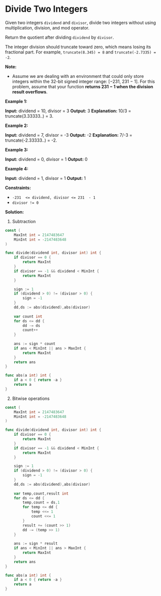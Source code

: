 # Divide Two Integers

Given two integers  `dividend`  and  `divisor`, divide two integers without using multiplication, division, and mod operator.

Return the quotient after dividing  `dividend`  by  `divisor`.

The integer division should truncate toward zero, which means losing its fractional part. For example,  `truncate(8.345) = 8`  and  `truncate(-2.7335) = -2`.

**Note:**

-   Assume we are dealing with an environment that could only store integers within the 32-bit signed integer range: [−231, 231  − 1]. For this problem, assume that your function  **returns 231  − 1 when the division result overflows**.

**Example 1:**

**Input:** dividend = 10, divisor = 3
**Output:** 3
**Explanation:** 10/3 = truncate(3.33333..) = 3.

**Example 2:**

**Input:** dividend = 7, divisor = -3
**Output:** -2
**Explanation:** 7/-3 = truncate(-2.33333..) = -2.

**Example 3:**

**Input:** dividend = 0, divisor = 1
**Output:** 0

**Example 4:**

**Input:** dividend = 1, divisor = 1
**Output:** 1

**Constraints:**

-   `-231  <= dividend, divisor <= 231  - 1`
-   `divisor != 0`

**Solution:**

1. Subtraction
```go
const (
    MaxInt int = 2147483647
    MinInt int = -2147483648
)

func divide(dividend int, divisor int) int {
    if divisor == 0 {
        return MaxInt
    }
    if divisor == -1 && dividend < MinInt {
        return MaxInt
    }

    sign := 1
    if (dividend > 0) != (divisor > 0) {
        sign = -1
    }
    dd,ds := abs(dividend),abs(divisor)
    
    var count int
    for ds <= dd {
        dd -= ds
        count++
    }
    
    ans := sign * count
    if ans < MinInt || ans > MaxInt {
        return MaxInt
    }
    return ans
}

func abs(a int) int {
    if a < 0 { return -a }
    return a
}
```

2. Bitwise operations

```go
const (
    MaxInt int = 2147483647
    MinInt int = -2147483648
)

func divide(dividend int, divisor int) int {
    if divisor == 0 {
        return MaxInt
    }
    if divisor == -1 && dividend < MinInt {
        return MaxInt
    }

    sign := 1
    if (dividend > 0) != (divisor > 0) {
        sign = -1
    }
    dd,ds := abs(dividend),abs(divisor)
    
    var temp,count,result int
    for ds <= dd {
        temp,count = ds,1
        for temp <= dd {
            temp <<= 1
            count <<= 1
        }
        result += (count >> 1)
        dd -= (temp >> 1)
    }
    
    ans := sign * result
    if ans < MinInt || ans > MaxInt {
        return MaxInt
    }
    return ans
}

func abs(a int) int {
    if a < 0 { return -a }
    return a
}
```